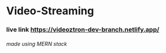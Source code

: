 # Video-Streaming
### live link   https://videoztron-dev-branch.netlify.app/
###### made using MERN stack
